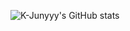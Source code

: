 ![K-Junyyy's GitHub stats](https://github-readme-stats.vercel.app/api?username=K-Junyyy&show_icons=true&theme=dark)
